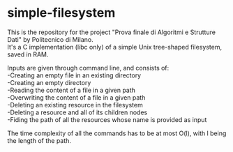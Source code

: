 # simple-filesystem
This is the repository for the project "Prova finale di Algoritmi e Strutture Dati" by Politecnico di Milano.  
It's a C implementation (libc only) of a simple Unix tree-shaped filesystem, saved in RAM.  
  

Inputs are given through command line, and consists of:  
-Creating an empty file in an existing directory  
-Creating an empty directory  
-Reading the content of a file in a given path  
-Overwriting the content of a file in a given path  
-Deleting an existing resource in the filesystem  
-Deleting a resource and all of its children nodes  
-Fiding the path of all the resources whose name is provided as input  
  

The time complexity of all the commands has to be at most O(l), with l being the length of the path. 
